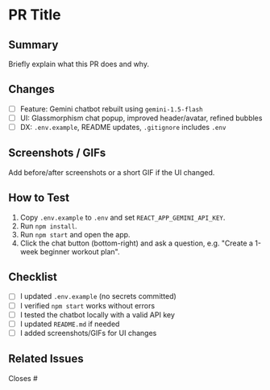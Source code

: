 # PR Title

## Summary
Briefly explain what this PR does and why.

## Changes
- [ ] Feature: Gemini chatbot rebuilt using `gemini-1.5-flash`
- [ ] UI: Glassmorphism chat popup, improved header/avatar, refined bubbles
- [ ] DX: `.env.example`, README updates, `.gitignore` includes `.env`

## Screenshots / GIFs
Add before/after screenshots or a short GIF if the UI changed.

## How to Test
1. Copy `.env.example` to `.env` and set `REACT_APP_GEMINI_API_KEY`.
2. Run `npm install`.
3. Run `npm start` and open the app.
4. Click the chat button (bottom-right) and ask a question, e.g. "Create a 1-week beginner workout plan".

## Checklist
- [ ] I updated `.env.example` (no secrets committed)
- [ ] I verified `npm start` works without errors
- [ ] I tested the chatbot locally with a valid API key
- [ ] I updated `README.md` if needed
- [ ] I added screenshots/GIFs for UI changes

## Related Issues
Closes #
